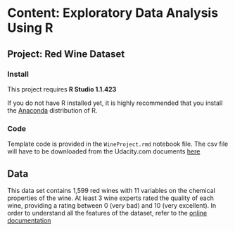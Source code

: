 # Content: Exploratory Data Analysis Using R
## Project: Red Wine Dataset

### Install

This project requires **R Studio 1.1.423**

If you do not have R installed yet, it is highly recommended that you install the [Anaconda](http://continuum.io/downloads) distribution of R.

### Code

Template code is provided in the `WineProject.rmd` notebook file. The csv file will have to be downloaded from the Udacity.com documents [here](https://docs.google.com/document/d/e/2PACX-1vRmVtjQrgEPfE3VoiOrdeZ7vLPO_p3KRdb_o-z6E_YJ65tDOiXkwsDpLFKI3lUxbD6UlYtQHXvwiZKx/pub?embedded=true)


## Data

This  data set contains 1,599 red wines with 11 variables on the chemical properties of the wine. At least 3 wine experts rated the quality of each wine, providing a rating between 0 (very bad) and 10 (very excellent). In order to understand all the features of the dataset, refer to the [online documentation](https://s3.amazonaws.com/udacity-hosted-downloads/ud651/wineQualityInfo.txt)
